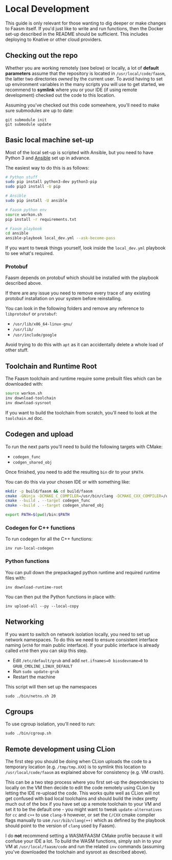 # Local Development

This guide is only relevant for those wanting to dig deeper or make changes to Faasm itself. If you'd just like to write 
and run functions, then the Docker set-up described in the README should be sufficient. This includes deploying to 
Knative or other cloud providers. 

## Checking out the repo

Whether you are working remotely (see below) or locally, a lot of **default parameters** assume that the repository is
located in `/usr/local/code/faasm`, the latter two directories _owned_ by the current user. To avoid having to set up
environment variables in the many scripts you will use to get started, we recommend to **symlink** where you or your IDE
(if using remote development) checked out the code to this location.

Assuming you've checked out this code somewhere, you'll need to make sure submodules are up to date:

```
git submodule init
git submodule update
```

## Basic local machine set-up

Most of the local set-up is scripted with Ansible, but you need to have Python 3 and [Ansible](https://www.ansible.com/) set up in advance.

The easiest way to do this is as follows:

```bash
# Python stuff
sudo pip install python3-dev python3-pip
sudo pip3 install -U pip

# Ansible
sudo pip install -U ansible

# Faasm python env 
source workon.sh
pip install -r requirements.txt

# Faasm playbook
cd ansible
ansible-playbook local_dev.yml --ask-become-pass
```

If you want to tweak things yourself, look inside the `local_dev.yml` playbook to see what's required.

### Protobuf

Faasm depends on protobuf which should be installed with the playbook described above.

If there are any issue you need to remove every trace of any existing protobuf installation on your system before 
reinstalling.

You can look in the following folders and remove any reference to `libprotobuf` or `protobuf`:

- `/usr/lib/x86_64-linux-gnu/`
- `/usr/lib/`
- `/usr/include/google`

Avoid trying to do this with `apt` as it can accidentally delete a whole load of other stuff.

## Toolchain and Runtime Root

The Faasm toolchain and runtime require some prebuilt files which can be downloaded with:

```bash
source workon.sh
inv download-toolchain
inv download-sysroot
```

If you want to build the toolchain from scratch, you'll need to look at the `toolchain.md` doc.

## Codegen and upload

To run the next parts you'll need to build the following targets with CMake:

- `codegen_func`
- `codgen_shared_obj`

Once finished, you need to add the resulting `bin` dir to your `$PATH`.

You can do this via your chosen IDE or with something like:

```bash
mkdir -p build/faasm && cd build/faasm
cmake -GNinja -DCMAKE_C_COMPILER=/usr/bin/clang -DCMAKE_CXX_COMPILER=/usr/bin/clang++ ../..
cmake --build . --target codegen_func
cmake --build . --target codegen_shared_obj

export PATH=$(pwd)/bin:$PATH
```

### Codegen for C++ functions

To run codegen for all the C++ functions:

```
inv run-local-codegen
```

### Python functions

You can pull down the prepackaged python runtime and required runtime files with:

```
inv download-runtime-root
```

You can then put the Python functions in place with:

```
inv upload-all --py --local-copy
```

## Networking

If you want to switch on network isolation locally, you need to set up network namespaces. To do this we need to
ensure consistent interface naming (`eth0` for main public interface). If your public interface is already called
`eth0` then you can skip this step.

- Edit `/etc/default/grub` and add `net.ifnames=0 biosdevname=0` to `GRUB_CMDLINE_LINUX_DEFAULT`
- Run `sudo update-grub`
- Restart the machine

This script will then set up the namespaces

```
sudo ./bin/netns.sh 20
```

## Cgroups

To use cgroup isolation, you'll need to run:

```
sudo ./bin/cgroup.sh
```

## Remote development using CLion

The first step you should be doing when CLion uploads the code to a temporary location (e.g. `/tmp/tmp.XXX`) is to
symlink this location to `/usr/local/code/faasm` as explained above for consistency (e.g. VM crash).

This can be a two step process where you first set-up the dependencies to locally on the VM then decide to edit the code
remotely using CLion by letting the IDE re-upload the code. This works quite well as CLion will not get confused with
bad local toolchains and should build the index pretty much out of the box if you have set up a remote toolchain to
your VM and set it to be the default one - you might want to tweak `update-alternatives` for `cc` and `c++` to use
`clang-9` however, or set the `C/CXX` cmake compiler flags manually to use `/usr/bib/clang(++)` which as defined by the
playbook should point to the version of `clang` used by Faasm).

I do **not** recommend setting a WASM/FAASM CMake profile because it will confuse your IDE a lot. To build the WASM
functions, simply ssh in to your VM at `/usr/local/faasm/code` and run the related `inv` commands (assuming you've
downloaded the toolchain and sysroot as described above).
